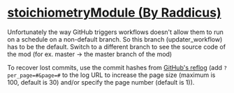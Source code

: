 # [stoichiometryModule (By Raddicus)](https://github.com/Raddicus/stoichiometryModule)

Unfortunately the way GitHub triggers workflows doesn't allow them to run on a schedule on a non-default branch. So this branch (updater_workflow) has to be the default. Switch to a different branch to see the source code of the mod (for ex. master -> the master branch of the mod)

To recover lost commits, use the commit hashes from [GitHub's reflog](https://api.github.com/repos/KtaneModules/stoichiometryModule-Raddicus/events) (add `?per_page=#&page=#` to the log URL to increase the page size (maximum is 100, default is 30) and/or specify the page number (default is 1)).
